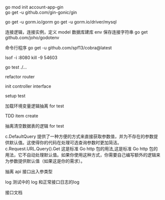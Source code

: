 go mod init account-app-gin      
go get -u github.com/gin-gonic/gin

go get -u gorm.io/gorm
go get -u gorm.io/driver/mysql

连接逻辑，连接实例，定义 model
数据库建库
env 保存连接字符串
go get github.com/joho/godotenv

命令行程序
go get -u github.com/spf13/cobra@latest

lsof -i :8080
kill -9 54603

go test ./...

refactor router

init controller interface

setup test

加载环境变量逻辑抽离 for test

TDD item create

抽离清空数据表的逻辑 for test

c.DefaultQuery 提供了一种方便的方式来直接获取参数值，并为不存在的参数提供默认值。这使得你的代码在处理可选查询参数时更加简洁。
c.Request.URL.Query().Get 这是标准 Go http 包的用法,这是标准 Go http 包的用法，它不自动处理默认值。如果你使用这种方式，你需要自己编写额外的逻辑来为参数提供默认值（如果这是你的需求）。

抽离 api 接口出入参类型



log 测试中的 log 和正常接口日志的log

接口文档